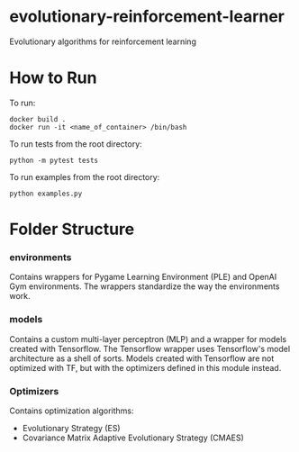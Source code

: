 # evolutionary-reinforcement-learner
Evolutionary algorithms for reinforcement learning

# How to Run

To run:

```
docker build .
docker run -it <name_of_container> /bin/bash
```

To run tests from the root directory:

```
python -m pytest tests
```

To run examples from the root directory:

```
python examples.py
```

# Folder Structure

### environments

Contains wrappers for Pygame Learning Environment (PLE) and OpenAI Gym environments.  The wrappers standardize the way the environments work.

### models

Contains a custom multi-layer perceptron (MLP) and a wrapper for models created with Tensorflow.  The Tensorflow wrapper uses Tensorflow's model architecture as a shell of sorts.  Models created with Tensorflow are not optimized with TF, but with the optimizers defined in this module instead.

### Optimizers

Contains optimization algorithms:
* Evolutionary Strategy (ES)
* Covariance Matrix Adaptive Evolutionary Strategy (CMAES)
